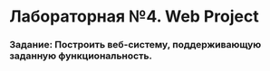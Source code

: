 # Лабораторная №4. Web Project
### Задание: Построить веб-систему, поддерживающую заданную функциональность.
